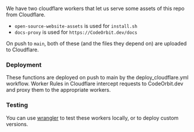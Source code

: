 ﻿We have two cloudflare workers that let us serve some assets of this repo
from Cloudflare.

- `open-source-website-assets` is used for `install.sh`
- `docs-proxy` is used for `https://CodeOrbit.dev/docs`

On push to `main`, both of these (and the files they depend on) are uploaded to Cloudflare.

### Deployment

These functions are deployed on push to main by the deploy_cloudflare.yml workflow. Worker Rules in Cloudflare intercept requests to CodeOrbit.dev and proxy them to the appropriate workers.

### Testing

You can use [wrangler](https://developers.cloudflare.com/workers/cli-wrangler/install-update) to test these workers locally, or to deploy custom versions.
